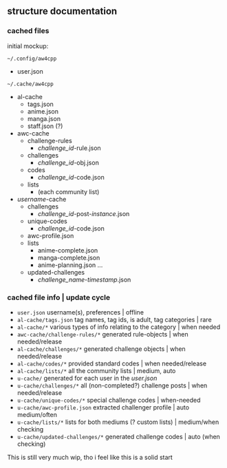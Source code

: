 ## structure documentation

### cached files
initial mockup:

```~/.config/aw4cpp```

- user.json

```~/.cache/aw4cpp```
- al-cache
    - tags.json
    - anime.json
    - manga.json
    - staff.json (?)
- awc-cache
    - challenge-rules
        - *challenge_id*-rule.json
    - challenges
        - *challenge_id*-obj.json
    - codes
        - *challenge_id*-code.json
    - lists
        - (each community list)
- *username*-cache
    - challenges
        - *challenge_id*-post-*instance*.json
    - unique-codes
        - *challenge_id*-code.json
    - awc-profile.json
    - lists
        - anime-complete.json
        - manga-complete.json
        - anime-planning.json ...
    - updated-challenges
        - *challenge_name*-*timestamp*.json

### cached file info | update cycle
- ```user.json``` username(s), preferences | offline
- ```al-cache/tags.json``` tag names, tag ids, is adult, tag categories | rare
- ```al-cache/*``` various types of info relating to the category | when needed
- ```awc-cache/challenge-rules/*``` generated rule-objects | when needed/release
- ```al-cache/challenges/*``` generated challenge objects | when needed/release
- ```al-cache/codes/*``` provided standard codes | when needed/release
- ```al-cache/lists/*``` all the community lists | medium, auto
- ```u-cache/``` generated for each user in the _user.json_
- ```u-cache/challenges/*``` all (non-completed?) challenge posts | when needed/release
- ```u-cache/unique-codes/*``` special challenge codes | when-needed
- ```u-cache/awc-profile.json``` extracted challenger profile | auto medium/often
- ```u-cache/lists/*``` lists for both mediums (? custom lists) | medium/when checking
- ```u-cache/updated-challenges/*``` generated challenge codes | auto (when checking)


This is still very much wip, tho i feel like this is a solid start